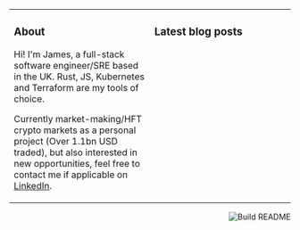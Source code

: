 <table><tr><td valign="top" width="50%">

### About

Hi! I'm James, a full-stack software engineer/SRE based in the UK. Rust, JS, Kubernetes and Terraform are my tools of choice.

Currently market-making/HFT crypto markets as a personal project (Over 1.1bn USD traded), but also interested in new opportunities, feel free to contact me if applicable on [LinkedIn](https://www.linkedin.com/in/jracollins).

</td><td valign="top" width="50%">

### Latest blog posts

<!-- blog start -->



<!-- blog end -->

</td></tr></table>

<a href="https://github.com/jracollins/jracollins/actions"><img src="https://github.com/jracollins/jracollins/workflows/Build%20README.md/badge.svg" align="right" alt="Build README"></a>

<!--
**jracollins/jracollins** is a ✨ _special_ ✨ repository because its `README.md` (this file) appears on your GitHub profile.

Here are some ideas to get you started:

- 🔭 I’m currently working on ...
- 🌱 I’m currently learning ...
- 👯 I’m looking to collaborate on ...
- 🤔 I’m looking for help with ...
- 💬 Ask me about ...
- 📫 How to reach me: ...
- 😄 Pronouns: ...
- ⚡ Fun fact: ...
-->
